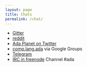 ```yaml
---
layout: page
title: Chats
permalink: /chat/
---
```


- [Gitter](https://gitter.im/ada-lang)
- [reddit](https://www.reddit.com/r/ada/)
- [Ada Planet on Twitter](https://twitter.com/adaplanet1)
- [comp.lang.ada](https://groups.google.com/forum/#!forum/comp.lang.ada) via Google Groups
- [Telegram](https://t.me/ada_lang)
- [IRC in freenode](https://webchat.freenode.net) Channel #ada
